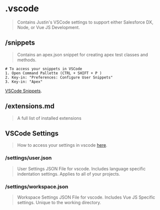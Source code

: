 # .vscode

> Contains Justin's VSCode settings to support either Salesforce DX, Node, or Vue JS Development.

## /snippets

> Contains an apex.json snippet for creating apex test classes and methods.

```
# To access your snippets in VSCode
1. Open Command Pallette (CTRL + SHIFT + P )
2. Key-in: "Preferences: Configure User Snippets"
3. Key-in: "Apex"
```

[VSCode Snippets](https://code.visualstudio.com/docs/editor/userdefinedsnippets).

## /extensions.md

> A full list of installed extensions

## VSCode Settings

> How to access your settings in vscode [here](https://code.visualstudio.com/docs/getstarted/settings).

### /settings/user.json

> User Settings JSON File for vscode. Includes language specific indentation settings. Applies to all of your projects.

### /settings/workspace.json

> Workspace Settings JSON File for vscode. Includes Vue JS Specific settings. Unique to the working directory.
